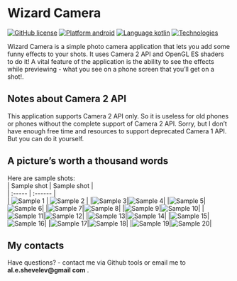 # Wizard Camera

[![GitHub license](https://img.shields.io/github/license/AlShevelev/WizardCamera)](https://github.com/AlShevelev/WizardCamera/blob/master/LICENSE)
[![Platform android](https://img.shields.io/badge/platform-android-blue)](https://img.shields.io/badge/platform-android-blue)
[![Language kotlin](https://img.shields.io/badge/language-kotlin-blue)](https://img.shields.io/badge/language-kotlin-blue)
[![Technologies](https://img.shields.io/badge/technologies-Camera2%20API%3B%20OpenGL%20ES-blue)](https://img.shields.io/badge/technologies-Camera2%20API%3B%20OpenGL%20ES-blue)


Wizard Camera is a simple photo camera application that lets you add some funny effects to your shots. It uses Camera 2 API and OpenGL ES shaders to do it! A vital feature of the application is the ability to see the effects while previewing - what you see on a phone screen that you’ll get on a shot!.  

## Notes about Camera 2 API

This application supports Camera 2 API only. So it is useless for old phones or phones without the complete support of Camera 2 API.  Sorry, but I don’t have enough free time and resources to support deprecated Camera 1 API. But you can do it yourself.  

## A picture’s worth a thousand words

Here are sample shots:  
| Sample shot | Sample shot |  
| :----- | :------ |  
| ![Sample 1](https://github.com/AlShevelev/WizardCamera/blob/master/screenshots/1_1.webp?raw=true) | ![Sample 2](https://github.com/AlShevelev/WizardCamera/blob/master/screenshots/1_2.webp?raw=true) |
|![Sample 3](https://github.com/AlShevelev/WizardCamera/blob/master/screenshots/1_3.webp?raw=true)|![Sample 4](https://github.com/AlShevelev/WizardCamera/blob/master/screenshots/1_4.webp?raw=true)|
|![Sample 5](https://github.com/AlShevelev/WizardCamera/blob/master/screenshots/2_1.webp?raw=true)|![Sample 6](https://github.com/AlShevelev/WizardCamera/blob/master/screenshots/3_1.webp?raw=true)|
|![Sample 7](https://github.com/AlShevelev/WizardCamera/blob/master/screenshots/3_2.webp?raw=true)|![Sample 8](https://github.com/AlShevelev/WizardCamera/blob/master/screenshots/3_3.webp?raw=true)|
|![Sample 9](https://github.com/AlShevelev/WizardCamera/blob/master/screenshots/4_1.webp?raw=true)|![Sample 10](https://github.com/AlShevelev/WizardCamera/blob/master/screenshots/5_1.webp?raw=true)|
|![Sample 11](https://github.com/AlShevelev/WizardCamera/blob/master/screenshots/5_2.webp?raw=true)|![Sample 12](https://github.com/AlShevelev/WizardCamera/blob/master/screenshots/6_1.webp?raw=true)|
|![Sample 13](https://github.com/AlShevelev/WizardCamera/blob/master/screenshots/6_2.webp?raw=true)|![Sample 14](https://github.com/AlShevelev/WizardCamera/blob/master/screenshots/6_3.webp?raw=true)|
|![Sample 15](https://github.com/AlShevelev/WizardCamera/blob/master/screenshots/7_1.webp?raw=true)|![Sample 16](https://github.com/AlShevelev/WizardCamera/blob/master/screenshots/7_2.webp?raw=true)|
|![Sample 17](https://github.com/AlShevelev/WizardCamera/blob/master/screenshots/7_3.webp?raw=true)|![Sample 18](https://github.com/AlShevelev/WizardCamera/blob/master/screenshots/8_1.webp?raw=true)|
|![Sample 19](https://github.com/AlShevelev/WizardCamera/blob/master/screenshots/9_1.webp?raw=true)|![Sample 20](https://github.com/AlShevelev/WizardCamera/blob/master/screenshots/9_2.webp?raw=true)|

## My contacts

Have questions? - contact me via Github tools or email me to **al.e.shevelev@gmail com** .
